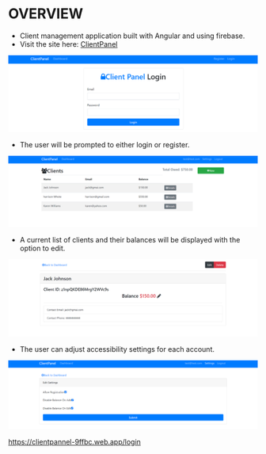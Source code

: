 # OVERVIEW

* Client management application built with Angular and using firebase.
* Visit the site here: <a href="https://clientpannel-9ffbc.web.app/">ClientPanel</a>

<img src='/clientpannel/src/assets/login.PNG'>

* The user will be prompted to either login or register.

<img src='/clientpannel/src/assets/userlogin1.PNG'>

* A current list of clients and their balances will be displayed with the option to edit.

<img src='/clientpannel/src/assets/clientedit1.PNG'>

* The user can adjust accessibility settings for each account.

<img src='/clientpannel/src/assets/usersettings.PNG'>


https://clientpannel-9ffbc.web.app/login